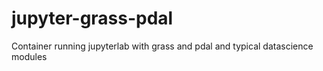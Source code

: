 # jupyter-grass-pdal
Container running  jupyterlab with grass and pdal and typical datascience modules
